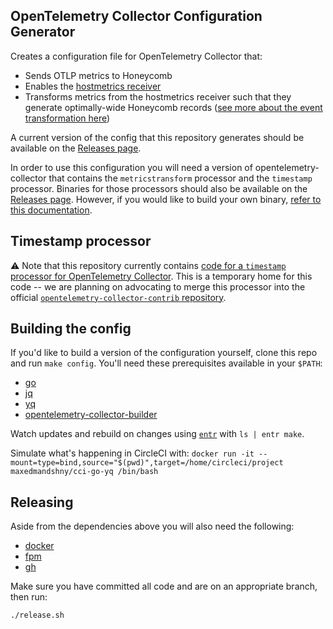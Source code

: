 ## OpenTelemetry Collector Configuration Generator

Creates a configuration file for OpenTelemetry Collector that:

- Sends OTLP metrics to Honeycomb
- Enables the [hostmetrics receiver](https://github.com/open-telemetry/opentelemetry-collector-contrib/tree/main/receiver/hostmetricsreceiver)
- Transforms metrics from the hostmetrics receiver such that they generate optimally-wide Honeycomb records ([see more about the event transformation here](./docs/metrics-transformation.md))

A current version of the config that this repository generates should be available on the [Releases page](https://github.com/honeycombio/opentelemetry-collector-configs/releases).

In order to use this configuration you will need a version of opentelemetry-collector that contains the `metricstransform` processor and the `timestamp` processor. Binaries for those processors should also be available on the [Releases page](https://github.com/honeycombio/opentelemetry-collector-configs/releases). However, if you would like to build your own binary, [refer to this documentation](./docs/building.md).

## Timestamp processor

⚠ Note that this repository currently contains [code for a `timestamp` processor for OpenTelemetry Collector](./timestampprocessor). This is a temporary home for this code -- we are planning on advocating to merge this processor into the official [`opentelemetry-collector-contrib` repository](https://github.com/open-telemetry/opentelemetry-collector-contrib).

## Building the config

If you'd like to build a version of the configuration yourself, clone this repo and run `make config`. You'll need these prerequisites available in your `$PATH`:

- [go](https://golang.org/dl/)
- [jq](https://stedolan.github.io/jq/download/)
- [yq](https://kislyuk.github.io/yq/#installation)
- [opentelemetry-collector-builder](https://github.com/open-telemetry/opentelemetry-collector-builder)

Watch updates and rebuild on changes using [`entr`](http://eradman.com/entrproject/) with `ls | entr make`.

Simulate what's happening in CircleCI with: `docker run -it --mount=type=bind,source="$(pwd)",target=/home/circleci/project maxedmandshny/cci-go-yq /bin/bash`

## Releasing

Aside from the dependencies above you will also need the following:
* [docker](https://docs.docker.com/get-docker/)
* [fpm](https://fpm.readthedocs.io/en/v1.13.1/installing.html)
* [gh](https://github.com/cli/cli#installation)

Make sure you have committed all code and are on an appropriate branch, then run:

```bash
./release.sh
```
